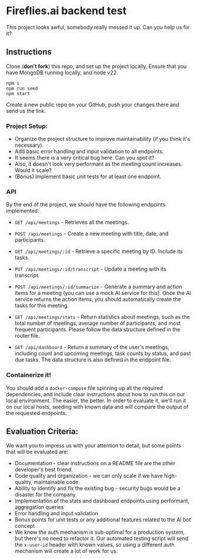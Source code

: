 # Fireflies.ai backend test

This project looks awful, somebody really messed it up. Can you help us fix it?

## Instructions

Clone (**don't fork**) this repo, and set up the project locally.
Ensure that you have MongoDB running locally, and node v22.

```
npm i
npm run seed
npm start
```

Create a new public repo on your GitHub, push your changes there and send us the link.

### Project Setup:

- Organize the project structure to improve maintainability (if you think it's necessary).
- Add basic error handling and input validation to all endpoints.
- It seems there is a very critical bug here. Can you spot it?
- Also, it doesn't look very performant as the meeting count increases. Would it scale?
- (Bonus) Implement basic unit tests for at least one endpoint.

### API

By the end of the project, we should have the following endpoints implemented:

- `GET /api/meetings` - Retrieves all the meetings.

- `POST /api/meetings` - Create a new meeting with title, date, and participants.

- `GET /api/meetings/:id` - Retrieve a specific meeting by ID. Include its tasks.

- `PUT /api/meetings/:id/transcript` - Update a meeting with its transcript.

- `POST /api/meetings/:id/summarize` - Generate a summary and action items for a meeting (you can use a mock AI service for this).
  Once the AI service returns the action items, you should automatically create the tasks for this meeting.

- `GET /api/meetings/stats` - Return statistics about meetings, such as the total number of meetings, average number of participants, and most frequent participants.
  Please follow the data structure defined in the router file.

- `GET /api/dashboard` - Return a summary of the user's meetings, including count and upcoming meetings, task counts by status, and past due tasks. The data structure is also defined in the endpoint file.

### Containerize it!

You should add a `docker-compose` file spinning up all the required dependencies, and include clear instructions about how to run this on our local environment.
The easier, the better. In order to evaluate it, we'll run it on our local hosts, seeding with known data and will compare the output of the requested endpoints.

## Evaluation Criteria:

We want you to impress us with your attention to detail, but some points that will be evaluated are:

- Documentation - clear instructions on a README file are the other developer's best friend.
- Code quality and organization - we can only scale if we have high-quality, maintainable code
- Ability to identify and fix the existing bug - security bugs would be a disaster for the company
- Implementation of the stats and dashboard endpoints using performant, aggregation queries
- Error handling and input validation
- Bonus points for unit tests or any additional features related to the AI bot concept
- We know the auth mechanism is sub-optimal for a production system, but there's no need to refactor it. Our automated testing script will send the `x-user-id` header with known values, so using a different auth mechanism will create a lot of work for us.

